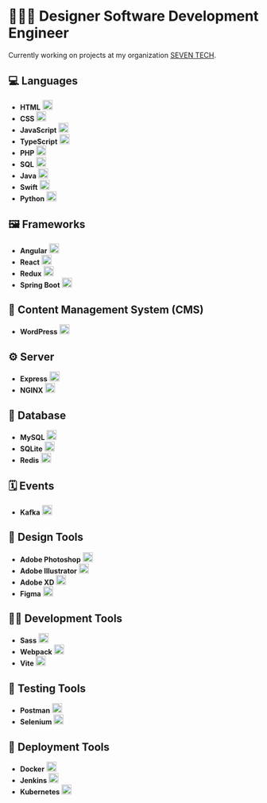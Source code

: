 # 🧑🏽‍💻 Designer Software Development Engineer
Currently working on projects at my organization [SEVEN TECH](https://github.com/the7ofdiamonds).

## 💻 Languages
- **HTML** <img src="https://skillicons.dev/icons?i=html" alt="HTML" width="20" height="20"/>
- **CSS** <img src="https://skillicons.dev/icons?i=css" alt="CSS" width="20" height="20"/>
- **JavaScript** <img src="https://skillicons.dev/icons?i=javascript" alt="JavaScript" width="20" height="20"/>
- **TypeScript** <img src="https://skillicons.dev/icons?i=typescript" alt="TypeScript" width="20" height="20"/>
- **PHP** <img src="https://skillicons.dev/icons?i=php" alt="PHP" width="20" height="20"/>
- **SQL** <img src="https://skillicons.dev/icons?i=mysql" alt="SQL" width="20" height="20"/>
- **Java** <img src="https://skillicons.dev/icons?i=java" alt="Java" width="20" height="20"/>
- **Swift** <img src="https://skillicons.dev/icons?i=swift" alt="Swift" width="20" height="20"/>
- **Python** <img src="https://skillicons.dev/icons?i=python" alt="SQL" width="20" height="20"/>

## 🖼️ Frameworks
- **Angular** <img src="https://skillicons.dev/icons?i=angular" alt="Angular" width="20" height="20"/>
- **React** <img src="https://skillicons.dev/icons?i=react" alt="React" width="20" height="20"/>
- **Redux** <img src="https://skillicons.dev/icons?i=redux" alt="Redux" width="20" height="20"/>
- **Spring Boot** <img src="https://skillicons.dev/icons?i=spring" alt="Spring" width="20" height="20"/>

## 📰 Content Management System (CMS)
- **WordPress** <img src="https://skillicons.dev/icons?i=wordpress" alt="WordPress" width="20" height="20"/>

## ⚙ Server
- **Express** <img src="https://skillicons.dev/icons?i=express" alt="Express" width="20" height="20"/>
- **NGINX** <img src="https://skillicons.dev/icons?i=nginx" alt="NGINX" width="20" height="20"/>

## 💽 Database
- **MySQL** <img src="https://skillicons.dev/icons?i=mysql" alt="MySQL" width="20" height="20"/>
- **SQLite** <img src="https://skillicons.dev/icons?i=sqlite" alt="SQLite" width="20" height="20"/>
- **Redis** <img src="https://skillicons.dev/icons?i=redis" alt="Redis" width="20" height="20"/>

## 🗓️ Events
- **Kafka** <img src="https://skillicons.dev/icons?i=kafka" alt="Kafka" width="20" height="20"/>

## 🎨 Design Tools
- **Adobe Photoshop** <img src="https://skillicons.dev/icons?i=photoshop" alt="Photoshop" width="20" height="20"/>
- **Adobe Illustrator** <img src="https://skillicons.dev/icons?i=ai" alt="Illustrator" width="20" height="20"/>
- **Adobe XD** <img src="https://skillicons.dev/icons?i=xd" alt="XD" width="20" height="20"/>
- **Figma** <img src="https://skillicons.dev/icons?i=figma" alt="Figma" width="20" height="20"/>

## 👷🏽 Development Tools
- **Sass** <img src="https://skillicons.dev/icons?i=sass" alt="Sass" width="20" height="20"/>
- **Webpack** <img src="https://skillicons.dev/icons?i=webpack" alt="Webpack" width="20" height="20"/>
- **Vite** <img src="https://skillicons.dev/icons?i=vite" alt="Vite" width="20" height="20"/>

## 🧪 Testing Tools
- **Postman** <img src="https://skillicons.dev/icons?i=postman" alt="Postman" width="20" height="20"/>
- **Selenium** <img src="https://skillicons.dev/icons?i=selenium" alt="Selenium" width="20" height="20"/>

## 🚀 Deployment Tools
- **Docker** <img src="https://skillicons.dev/icons?i=docker" alt="Docker" width="20" height="20"/>
- **Jenkins** <img src="https://skillicons.dev/icons?i=jenkins" alt="Jenkins" width="20" height="20"/>
- **Kubernetes** <img src="https://skillicons.dev/icons?i=kubernetes" alt="Kubernetes" width="20" height="20"/>
